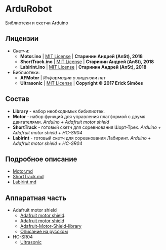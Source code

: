 # ArduRobot

Библиотеки и скетчи Arduino

## Лицензии
* Скетчи:
  + **Motor.ino** | [MIT License](LICENSE) | **Старинин Андрей (AnSt), 2018**
  + **ShortTrack.ino** | [MIT License](LICENSE) | **Старинин Андрей (AnSt), 2018**
  + **Labirint.ino** | [MIT License](LICENSE) | **Старинин Андрей (AnSt), 2018**
* Библиотеки:
  + **AFMotor** | *Информации о лицензии нет*
  + **Ultrasonic** | [MIT License](https://github.com/ErickSimoes/Ultrasonic/blob/master/LICENSE) | **Copyright &copy; 2017 Erick Simões**

## Состав
* **Library** - набор необходимых бибилиотек.
* **Motor** - набор функций для управления платформой с двумя двигателями. *Arduino + Adafruit motor shield*
* **ShortTrack** - готовый скетч для соревнования Шорт-Трек. *Arduino + Adafruit motor shield + HC-SR04*
* **Labirint** - готовый скетч для соревнования Лабиринт. *Arduino + Adafruit motor shield + HC-SR04*

## Подробное описание
* [Motor.md](https://github.com/anst-foto/ArduRobot/tree/master/Motor/MOTOR.md)
* [ShortTrack.md](https://github.com/anst-foto/ArduRobot/tree/master/ShortTrack/ShortTrack.md)
* [Labirint.md](https://github.com/anst-foto/ArduRobot/tree/master/Labirint/Labirint.md)

## Аппаратная часть
* Adafruit motor shield
	+ [Adafruit motor shield](https://www.adafruit.com/product/81#Learn).
	+ [Adafruit motor shield](https://learn.adafruit.com/adafruit-motor-shield)
	+ [Adafruit-Motor-Shield-library](https://github.com/adafruit/Adafruit-Motor-Shield-library)
	+ [Описание на русском](http://zelectro.cc/Adafruit_motor_shield)
* HC-SR04
	+ [Ultrasonic](https://github.com/ErickSimoes/Ultrasonic) 
